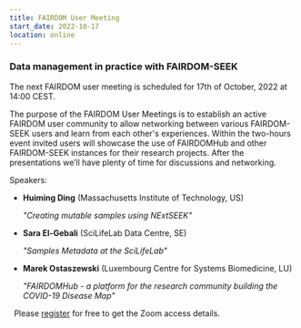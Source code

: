 ```yaml
---
title: FAIRDOM User Meeting
start_date: 2022-10-17
location: online
---
```


### Data management in practice with FAIRDOM-SEEK


The next FAIRDOM user meeting is scheduled for 17th of October, 2022 at 14:00 CEST.

The purpose of the FAIRDOM User Meetings is to establish an active FAIRDOM user community to allow networking between various FAIRDOM-SEEK users and learn from each other's experiences. 
Within the two-hours event invited users will showcase the use of FAIRDOMHub and other FAIRDOM-SEEK instances for their research projects. After the presentations we’ll have plenty of time for discussions and networking. 

Speakers:
  * **Huiming Ding** (Massachusetts Institute of Technology, US) 
    
    _"Creating mutable samples using NExtSEEK"_
    
  * **Sara El-Gebali** (SciLifeLab Data Centre, SE)
  
    _"Samples Metadata at the SciLifeLab"_
    
  * **Marek Ostaszewski** (Luxembourg Centre for Systems Biomedicine, LU)
  
    _"FAIRDOMHub - a platform for the research community building the COVID-19 Disease Map"_  



&nbsp;
Please [register](https://kta-email.zoom.us/meeting/register/tJMkcu2opzgsG9Pg3Yo8-OHME4CPGp_RKXMr) for free to get the Zoom access details.  
